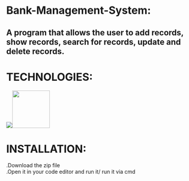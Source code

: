 # Bank-Management-System:
## A program that allows the user to add records, show records, search for records, update and delete records.
# TECHNOLOGIES:
<img src="https://img.icons8.com/color/2x/c-plus-plus-logo.png" style="width:; height: ;"><img src="https://img.icons8.com/color/512/atom-editor.png" style="width:100px; heigth:100px;">

# INSTALLATION:
.Download the zip file<br>
.Open it in your code editor and run it/ run it via cmd
